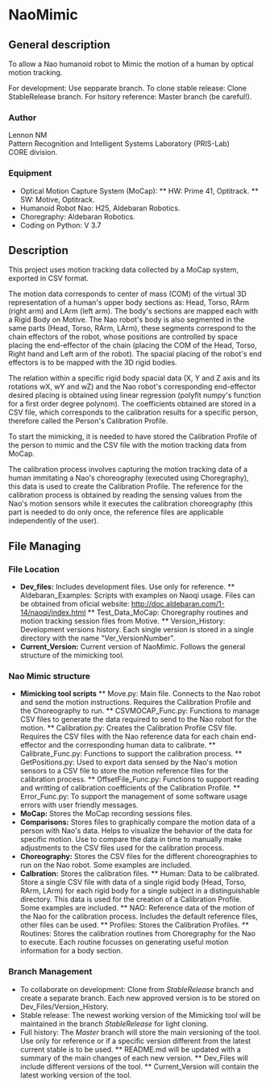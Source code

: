 # NaoMimic
## General description
To allow a Nao humanoid robot to Mimic the motion of a human by optical motion tracking.

For development: Use sepparate branch.
To clone stable release: Clone StableRelease branch.
For hsitory reference: Master branch (be careful!).

### Author
Lennon NM\
Pattern Recognition and Intelligent Systems Laboratory (PRIS-Lab)\
CORE division. 

### Equipment
* Optical Motion Capture System (MoCap): 
** HW: Prime 41, Optitrack.
** SW: Motive, Optitrack.
* Humanoid Robot Nao: H25, Aldebaran Robotics.
* Choregraphy: Aldebaran Robotics.
* Coding on Python: V 3.7

## Description
This project uses motion tracking data collected by a MoCap system, exported in CSV format.

The motion data corresponds to center of mass (COM) of the virtual 3D representation of a human's upper body sections as: Head, Torso, RArm (right arm) and LArm (left arm). The body's sections are mapped each with a Rigid Body on Motive. The Nao robot's body is also segmented in the same parts (Head, Torso, RArm, LArm), these segments correspond to the chain effectors of the robot, whose positions are controlled by space placing the end-effector of the chain (placing the COM of the Head, Torso, Right hand and Left arm of the robot). The spacial placing of the robot's end effectors is to be mapped with the 3D rigid bodies.

The relation within a specific rigid body spacial data (X, Y and Z axis and its rotations wX, wY and wZ) and the Nao robot's corresponding end-effector desired placing is obtained using linear regression (polyfit numpy's function for a first order degree polynom). The coefficients obtained are stored in a CSV file, which corresponds to the calibration results for a specific person, therefore called the Person's Calibration Profile.

To start the mimicking, it is needed to have stored the Calibration Profile of the person to mimic and the CSV file with the motion tracking data from MoCap.

The calibration process involves capturing the motion tracking data of a human immitating a Nao's choreography (executed using Choregraphy), this data is used to create the Calibration Profile. The reference for the calibration process is obtained by reading the sensing values from the Nao's motion sensors while it executes the calibration choreography (this part is needed to do only once, the reference files are applicable independently of the user).

## File Managing
### File Location
* **Dev_files:** Includes development files. Use only for reference.
** Aldebaran_Examples: Scripts with examples on Naoqi usage. Files can be obtained from oficial website: http://doc.aldebaran.com/1-14/naoqi/index.html
** Test_Data_MoCap: Choregraphy routines and motion tracking session files from Motive.
** Version_History: Development versions history. Each single version is stored in a single directory with the name "Ver_VersionNumber".
* **Current_Version:** Current version of NaoMimic. Follows the general structure of the mimicking tool.

### Nao Mimic structure
* **Mimicking tool scripts**
** Move.py: Main file. Connects to the Nao robot and send the motion instructions. Requires the Calibration Profile and the Choreography to run.
** CSVMOCAP_Func.py: Functions to manage CSV files to generate the data required to send to the Nao robot for the motion.
** Calibration.py: Creates the Calibration Profile CSV file. Requires the CSV files with the Nao reference data for each chain end-effector and the corresponding human data to calibrate.
** Calibrate_Func.py: Functions to support the calibration process.
** GetPositions.py: Used to export data sensed by the Nao's motion sensors to a CSV file to store the motion reference files for the calibration process.
** OffsetFile_Func.py: Functions to support reading and writting of calibration coefficients of the Calibration Profile.
** Error_Func.py: To support the management of some software usage errors with user friendly messages.
* **MoCap:** Stores the MoCap recording sessions files. 
* **Comparisons:** Stores files to graphically compare the motion data of a person with Nao's data. Helps to visualize the behavior of the data for specific motion. Use to compare the data in time to manually make adjustments to the CSV files used for the calibration process.
* **Choreography:** Stores the CSV files for the different choreographies to run on the Nao robot. Some examples are included.
* **Calbration:** Stores the calibration files.
** Human: Data to be calibrated. Store a single CSV file with data of a single rigid body (Head, Torso, RArm, LArm) for each rigid body for a single subject in a distinguishable directory. This data is used for the creation of a Calibration Profile. Some examples are included.
** NAO: Reference data of the motion of the Nao for the calibration process. Includes the default reference files, other files can be used.
** Profiles: Stores the Calibration Profiles.
** Routines: Stores the calibration routines from Choregraphy for the Nao to execute. Each routine focusses on generating useful motion information for a body section.

### Branch Management
* To collaborate on development: Clone from *StableRelease* branch and create a separate branch. Each new approved version is to be stored on Dev_Files/Version_History. 
* Stable release: The newest working version of the Mimicking tool will be maintained in the branch *StableRelease* for light cloning. 
* Full history: The *Master* branch will store the main versioning of the tool. Use only for reference or if a specific version different from the latest current stable is to be used.
** README.md will be updated with a summary of the main changes of each new version.
** Dev_Files will include different versions of the tool.
** Current_Version will contain the latest working version of the tool.
